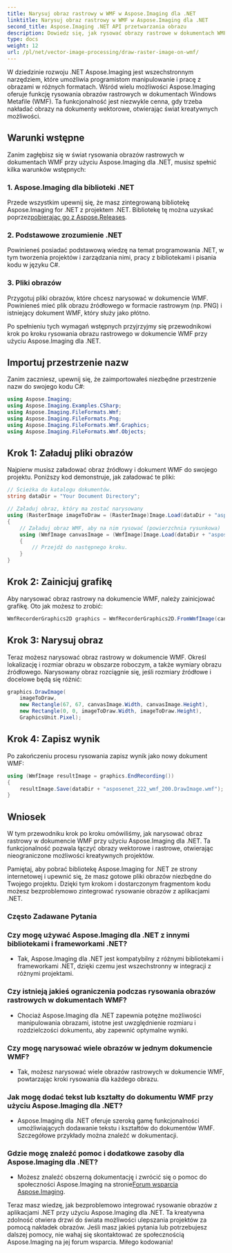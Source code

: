 ```yaml
---
title: Narysuj obraz rastrowy w WMF w Aspose.Imaging dla .NET
linktitle: Narysuj obraz rastrowy w WMF w Aspose.Imaging dla .NET
second_title: Aspose.Imaging .NET API przetwarzania obrazu
description: Dowiedz się, jak rysować obrazy rastrowe w dokumentach WMF w .NET przy użyciu Aspose.Imaging. Ulepsz swoje projekty .NET dzięki kreatywnym nakładkom obrazów.
type: docs
weight: 12
url: /pl/net/vector-image-processing/draw-raster-image-on-wmf/
---
```


W dziedzinie rozwoju .NET Aspose.Imaging jest wszechstronnym narzędziem, które umożliwia programistom manipulowanie i pracę z obrazami w różnych formatach. Wśród wielu możliwości Aspose.Imaging oferuje funkcję rysowania obrazów rastrowych w dokumentach Windows Metafile (WMF). Ta funkcjonalność jest niezwykle cenna, gdy trzeba nakładać obrazy na dokumenty wektorowe, otwierając świat kreatywnych możliwości.

## Warunki wstępne

Zanim zagłębisz się w świat rysowania obrazów rastrowych w dokumentach WMF przy użyciu Aspose.Imaging dla .NET, musisz spełnić kilka warunków wstępnych:

### 1. Aspose.Imaging dla biblioteki .NET

 Przede wszystkim upewnij się, że masz zintegrowaną bibliotekę Aspose.Imaging for .NET z projektem .NET. Bibliotekę tę można uzyskać poprzez[pobierając go z Aspose.Releases](https://releases.aspose.com/imaging/net/).

### 2. Podstawowe zrozumienie .NET

Powinieneś posiadać podstawową wiedzę na temat programowania .NET, w tym tworzenia projektów i zarządzania nimi, pracy z bibliotekami i pisania kodu w języku C#.

### 3. Pliki obrazów

Przygotuj pliki obrazów, które chcesz narysować w dokumencie WMF. Powinieneś mieć plik obrazu źródłowego w formacie rastrowym (np. PNG) i istniejący dokument WMF, który służy jako płótno.

Po spełnieniu tych wymagań wstępnych przyjrzyjmy się przewodnikowi krok po kroku rysowania obrazu rastrowego w dokumencie WMF przy użyciu Aspose.Imaging dla .NET.

## Importuj przestrzenie nazw

Zanim zaczniesz, upewnij się, że zaimportowałeś niezbędne przestrzenie nazw do swojego kodu C#:

```csharp
using Aspose.Imaging;
using Aspose.Imaging.Examples.CSharp;
using Aspose.Imaging.FileFormats.Wmf;
using Aspose.Imaging.FileFormats.Png;
using Aspose.Imaging.FileFormats.Wmf.Graphics;
using Aspose.Imaging.FileFormats.Wmf.Objects;
```

## Krok 1: Załaduj pliki obrazów

Najpierw musisz załadować obraz źródłowy i dokument WMF do swojego projektu. Poniższy kod demonstruje, jak załadować te pliki:

```csharp
// Ścieżka do katalogu dokumentów.
string dataDir = "Your Document Directory";

// Załaduj obraz, który ma zostać narysowany
using (RasterImage imageToDraw = (RasterImage)Image.Load(dataDir + "asposenet_220_src01.png"))
{
    // Załaduj obraz WMF, aby na nim rysować (powierzchnia rysunkowa)
    using (WmfImage canvasImage = (WmfImage)Image.Load(dataDir + "asposenet_222_wmf_200.wmf"))
    {
        // Przejdź do następnego kroku.
    }
}
```

## Krok 2: Zainicjuj grafikę

Aby narysować obraz rastrowy na dokumencie WMF, należy zainicjować grafikę. Oto jak możesz to zrobić:

```csharp
WmfRecorderGraphics2D graphics = WmfRecorderGraphics2D.FromWmfImage(canvasImage);
```

## Krok 3: Narysuj obraz

Teraz możesz narysować obraz rastrowy w dokumencie WMF. Określ lokalizację i rozmiar obrazu w obszarze roboczym, a także wymiary obrazu źródłowego. Narysowany obraz rozciągnie się, jeśli rozmiary źródłowe i docelowe będą się różnić:

```csharp
graphics.DrawImage(
    imageToDraw,
    new Rectangle(67, 67, canvasImage.Width, canvasImage.Height),
    new Rectangle(0, 0, imageToDraw.Width, imageToDraw.Height),
    GraphicsUnit.Pixel);
```

## Krok 4: Zapisz wynik

Po zakończeniu procesu rysowania zapisz wynik jako nowy dokument WMF:

```csharp
using (WmfImage resultImage = graphics.EndRecording())
{
    resultImage.Save(dataDir + "asposenet_222_wmf_200.DrawImage.wmf");
}
```

## Wniosek

W tym przewodniku krok po kroku omówiliśmy, jak narysować obraz rastrowy w dokumencie WMF przy użyciu Aspose.Imaging dla .NET. Ta funkcjonalność pozwala łączyć obrazy wektorowe i rastrowe, otwierając nieograniczone możliwości kreatywnych projektów.

Pamiętaj, aby pobrać bibliotekę Aspose.Imaging for .NET ze strony internetowej i upewnić się, że masz gotowe pliki obrazów niezbędne do Twojego projektu. Dzięki tym krokom i dostarczonym fragmentom kodu możesz bezproblemowo zintegrować rysowanie obrazów z aplikacjami .NET.

### Często Zadawane Pytania

### Czy mogę używać Aspose.Imaging dla .NET z innymi bibliotekami i frameworkami .NET?
   - Tak, Aspose.Imaging dla .NET jest kompatybilny z różnymi bibliotekami i frameworkami .NET, dzięki czemu jest wszechstronny w integracji z różnymi projektami.

### Czy istnieją jakieś ograniczenia podczas rysowania obrazów rastrowych w dokumentach WMF?
   - Chociaż Aspose.Imaging dla .NET zapewnia potężne możliwości manipulowania obrazami, istotne jest uwzględnienie rozmiaru i rozdzielczości dokumentu, aby zapewnić optymalne wyniki.

### Czy mogę narysować wiele obrazów w jednym dokumencie WMF?
   - Tak, możesz narysować wiele obrazów rastrowych w dokumencie WMF, powtarzając kroki rysowania dla każdego obrazu.

### Jak mogę dodać tekst lub kształty do dokumentu WMF przy użyciu Aspose.Imaging dla .NET?
   - Aspose.Imaging dla .NET oferuje szeroką gamę funkcjonalności umożliwiających dodawanie tekstu i kształtów do dokumentów WMF. Szczegółowe przykłady można znaleźć w dokumentacji.

### Gdzie mogę znaleźć pomoc i dodatkowe zasoby dla Aspose.Imaging dla .NET?
   -  Możesz znaleźć obszerną dokumentację i zwrócić się o pomoc do społeczności Aspose.Imaging na stronie[Forum wsparcia Aspose.Imaging](https://forum.aspose.com/).


Teraz masz wiedzę, jak bezproblemowo integrować rysowanie obrazów z aplikacjami .NET przy użyciu Aspose.Imaging dla .NET. Ta kreatywna zdolność otwiera drzwi do świata możliwości ulepszania projektów za pomocą nakładek obrazów. Jeśli masz jakieś pytania lub potrzebujesz dalszej pomocy, nie wahaj się skontaktować ze społecznością Aspose.Imaging na jej forum wsparcia. Miłego kodowania!
